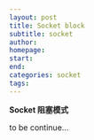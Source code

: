 ```yaml
---
layout: post
title: Socket block
subtitle: socket
author:
homepage:
start:
end:
categories: socket 
tags: 
---
```


**Socket 阻塞模式**

to be continue...